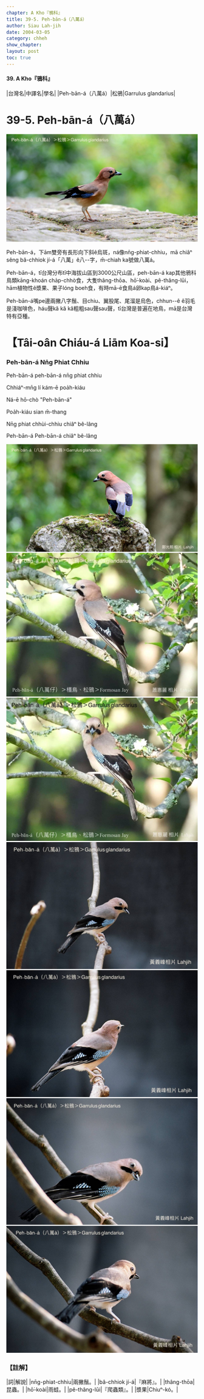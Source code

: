 ```yaml
---
chapter: A Kho『鴉科』
title: 39-5. Peh-bān-á（八萬á）
author: Siau Lah-jih
date: 2004-03-05    
category: chheh
show_chapter: 
layout: post
toc: true
---
```


#### 39. A Kho『鴉科』


|台灣名|中譯名|學名|
|Peh-bān-á（八萬á）|松鴉|Garrulus glandarius|


# 39-5. Peh-bān-á（八萬á）

![](../too5/39/39-5-2.Peh-bān-á.jpg)


Peh-bān-á，下ām雙旁有長形向下斜ê烏斑，ná像nn̄g-phiat-chhiu，mā chiâⁿ sêng bâ-chhiok jí-á「八萬」ê八--字，m̄-chiah ka號做八萬á。

Peh-bān-á，tī台灣分布tī中海拔山區到3000公尺山區，peh-bān-á kap其他鴉科鳥類kāng-khoán cha̍p-chhò食，大隻thâng-thōa、hō͘-koài、pê-thâng-lūi，hām植物性ê漿果、果子lóng boeh食，有時mā-ē食鳥á卵kap鳥á-kiáⁿ。

Peh-bān-á嘴pe邊兩撇八字鬚、目chiu、翼股尾、尾溜是烏色，chhun--ê ê羽毛是淺咖啡色，háu聲kă kă kă粗粗sau聲sau聲，tī台灣是普遍在地鳥，mā是台灣特有亞種。




# 【Tâi-oân Chiáu-á Liām Koa-si】

### **Peh-bān-á Nn̄g Phiat Chhiu**


Peh-bān-á peh-bān-á nn̄g phiat chhiu

Chhiáⁿ-mn̄g lí kám-ē poa̍h-kiáu

Ná-ē hō-chò "Peh-bān-á"

Poa̍h-kiáu sian m̄-thang

Nn̄g phiat chhùi-chhiu chiâⁿ bê-lâng

Peh-bān-á Peh-bān-á chiâⁿ bê-lâng



![](../too5/39/39-5-1.Peh-bān-á.jpg)
![](../too5/39/39-5-3.Peh-bān-á.jpg)
![](../too5/39/39-5-4.Peh-bān-á.jpg)
![](../too5/39/39-5-5.Peh-bān-á.jpg)
![](../too5/39/39-5-6.Peh-bān-á.jpg)
![](../too5/39/39-5-7.Peh-bān-á.jpg)
![](../too5/39/39-5-8.Peh-bān-á.jpg)




### 【註解】

|詞|解說|
|nn̄g-phiat-chhiu|兩撇鬚。|
|bâ-chhiok jí-á|『麻將』。|
|thâng-thōa|昆蟲。|
|hō͘-koài|雨蛙。|
|pê-thâng-lūi|『爬蟲類』。|
|漿果|Chiuⁿ-kó。|


